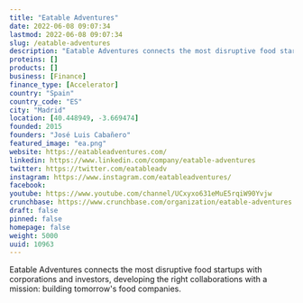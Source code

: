```yaml
---
title: "Eatable Adventures"
date: 2022-06-08 09:07:34
lastmod: 2022-06-08 09:07:34
slug: /eatable-adventures
description: "Eatable Adventures connects the most disruptive food startups with corporations and investors, developing the right collaborations with a mission: building tomorrow's food companies."
proteins: []
products: []
business: [Finance]
finance_type: [Accelerator]
country: "Spain"
country_code: "ES"
city: "Madrid"
location: [40.448949, -3.669474]
founded: 2015
founders: "José Luis Cabañero"
featured_image: "ea.png"
website: https://eatableadventures.com/
linkedin: https://www.linkedin.com/company/eatable-adventures
twitter: https://twitter.com/eatableadv
instagram: https://www.instagram.com/eatableadventures/
facebook: 
youtube: https://www.youtube.com/channel/UCxyxo631eMuE5rqiW90Yvjw
crunchbase: https://www.crunchbase.com/organization/eatable-adventures
draft: false
pinned: false
homepage: false
weight: 5000
uuid: 10963
---
```

Eatable Adventures connects the most disruptive food startups with corporations and investors, developing the right collaborations with a mission: building tomorrow's food companies.
